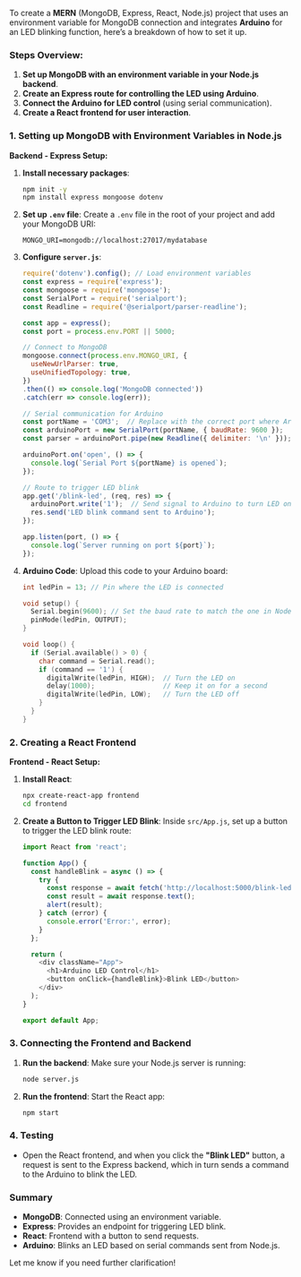 To create a **MERN** (MongoDB, Express, React, Node.js) project that uses an environment variable for MongoDB connection and integrates **Arduino** for an LED blinking function, here’s a breakdown of how to set it up.

### Steps Overview:
1. **Set up MongoDB with an environment variable in your Node.js backend**.
2. **Create an Express route for controlling the LED using Arduino**.
3. **Connect the Arduino for LED control** (using serial communication).
4. **Create a React frontend for user interaction**.

### 1. Setting up MongoDB with Environment Variables in Node.js

**Backend - Express Setup:**

1. **Install necessary packages**:
   ```bash
   npm init -y
   npm install express mongoose dotenv
   ```

2. **Set up `.env` file**:
   Create a `.env` file in the root of your project and add your MongoDB URI:
   ```
   MONGO_URI=mongodb://localhost:27017/mydatabase
   ```

3. **Configure `server.js`**:
   ```javascript
   require('dotenv').config(); // Load environment variables
   const express = require('express');
   const mongoose = require('mongoose');
   const SerialPort = require('serialport');
   const Readline = require('@serialport/parser-readline');

   const app = express();
   const port = process.env.PORT || 5000;

   // Connect to MongoDB
   mongoose.connect(process.env.MONGO_URI, {
     useNewUrlParser: true,
     useUnifiedTopology: true,
   })
   .then(() => console.log('MongoDB connected'))
   .catch(err => console.log(err));

   // Serial communication for Arduino
   const portName = 'COM3';  // Replace with the correct port where Arduino is connected
   const arduinoPort = new SerialPort(portName, { baudRate: 9600 });
   const parser = arduinoPort.pipe(new Readline({ delimiter: '\n' }));

   arduinoPort.on('open', () => {
     console.log(`Serial Port ${portName} is opened`);
   });

   // Route to trigger LED blink
   app.get('/blink-led', (req, res) => {
     arduinoPort.write('1');  // Send signal to Arduino to turn LED on
     res.send('LED blink command sent to Arduino');
   });

   app.listen(port, () => {
     console.log(`Server running on port ${port}`);
   });
   ```

4. **Arduino Code**:
   Upload this code to your Arduino board:
   ```cpp
   int ledPin = 13; // Pin where the LED is connected

   void setup() {
     Serial.begin(9600); // Set the baud rate to match the one in Node.js
     pinMode(ledPin, OUTPUT);
   }

   void loop() {
     if (Serial.available() > 0) {
       char command = Serial.read();
       if (command == '1') {
         digitalWrite(ledPin, HIGH);  // Turn the LED on
         delay(1000);                 // Keep it on for a second
         digitalWrite(ledPin, LOW);   // Turn the LED off
       }
     }
   }
   ```

### 2. Creating a React Frontend

**Frontend - React Setup:**

1. **Install React**:
   ```bash
   npx create-react-app frontend
   cd frontend
   ```

2. **Create a Button to Trigger LED Blink**:
   Inside `src/App.js`, set up a button to trigger the LED blink route:
   ```javascript
   import React from 'react';

   function App() {
     const handleBlink = async () => {
       try {
         const response = await fetch('http://localhost:5000/blink-led');
         const result = await response.text();
         alert(result);
       } catch (error) {
         console.error('Error:', error);
       }
     };

     return (
       <div className="App">
         <h1>Arduino LED Control</h1>
         <button onClick={handleBlink}>Blink LED</button>
       </div>
     );
   }

   export default App;
   ```

### 3. Connecting the Frontend and Backend

1. **Run the backend**:
   Make sure your Node.js server is running:
   ```bash
   node server.js
   ```

2. **Run the frontend**:
   Start the React app:
   ```bash
   npm start
   ```

### 4. Testing
- Open the React frontend, and when you click the **"Blink LED"** button, a request is sent to the Express backend, which in turn sends a command to the Arduino to blink the LED.

### Summary
- **MongoDB**: Connected using an environment variable.
- **Express**: Provides an endpoint for triggering LED blink.
- **React**: Frontend with a button to send requests.
- **Arduino**: Blinks an LED based on serial commands sent from Node.js.

Let me know if you need further clarification!
